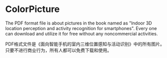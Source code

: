 # ColorPicture
The PDF format file is about pictures in the book named as "Indoor 3D location perception and activity recognition for smartphones". Every one can download and utilize it for free without any noncommercial activities.

PDF格式文件是《面向智能手机的室内三维位置感知与活动识别》中的所有图片。只要不进行商业行为，所有人都可以免费下载和使用。
